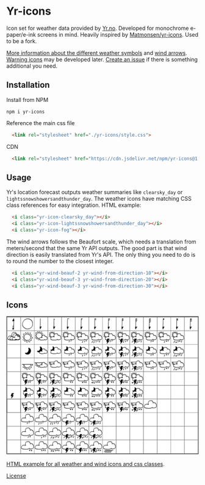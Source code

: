 # Yr-icons

Icon set for weather data provided by [Yr.no](https://api.met.no/weatherapi/locationforecast/2.0/). Developed for monochrome e-paper/e-ink screens in mind. Heavily inspired by [Matmonsen/yr-icons](https://github.com/Matmonsen/yr-icons/). Used to be a fork.

[More information about the different weather symbols](https://hjelp.yr.no/hc/no/articles/203786121-V%C3%A6rsymbolene-p%C3%A5-Yr-) and [wind arrows](https://hjelp.yr.no/hc/no/articles/360002022134-Vindpiler-og-Beaufortskalaen). [Warning icons](https://hjelp.yr.no/hc/no/articles/360014052634-Farevarselikonene-p%C3%A5-Yr) may be developed later. [Create an issue](https://github.com/eklem/yr-icons/issues/new/choose) if there is something additional you need.

## Installation
Install from NPM
```console
npm i yr-icons
```

Reference the main css file
```html
  <link rel="stylesheet" href="./yr-icons/style.css">
```

CDN
```html
  <link rel="stylesheet" href="https://cdn.jsdelivr.net/npm/yr-icons@1.1.0/style.css">
```

## Usage
Yr's location forecast outputs weather summaries like `clearsky_day` or `lightssnowshowersandthunder_day`. The weather icons have matching CSS class references for easy integration. HTML example:
```html
  <i class="yr-icon-clearsky_day"></i>
  <i class="yr-icon-lightssnowshowersandthunder_day"></i>
  <i class="yr-icon-fog"></i>
```
The wind arrows follows the Beaufort scale, which needs a translation from meters/second that the same Yr API outputs. The good part is that wind direction is easily translated from Yr's API. The only thing you need to do is to round the number to the closest integer.

```html
  <i class="yr-wind-beauf-2 yr-wind-from-direction-10"></i>
  <i class="yr-wind-beauf-3 yr-wind-from-direction-20"></i>
  <i class="yr-wind-beauf-3 yr-wind-from-direction-30"></i>
```

## Icons
![Icons overview](https://raw.githubusercontent.com/eklem/yr-icons/trunk/icons-overview.png)

[HTML example for all weather and wind icons and css classes](https://eklem.github.io/yr-icons/example.html).

[License](https://github.com/eklem/yr-icons/blob/trunk/LICENSE)
